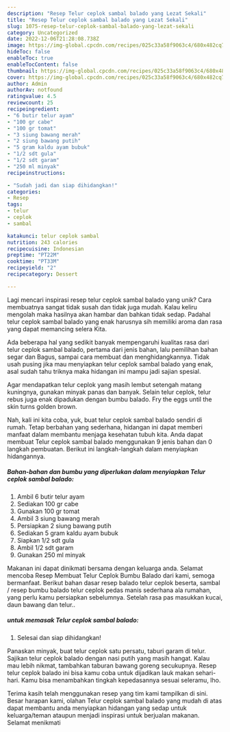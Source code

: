 ```yaml
---
description: "Resep Telur ceplok sambal balado yang Lezat Sekali"
title: "Resep Telur ceplok sambal balado yang Lezat Sekali"
slug: 1075-resep-telur-ceplok-sambal-balado-yang-lezat-sekali
category: Uncategorized
date: 2022-12-06T21:28:08.738Z
image: https://img-global.cpcdn.com/recipes/025c33a58f9063c4/680x482cq70/telur-ceplok-sambal-balado-foto-resep-utama.jpg
hideToc: false
enableToc: true
enableTocContent: false
thumbnail: https://img-global.cpcdn.com/recipes/025c33a58f9063c4/680x482cq70/telur-ceplok-sambal-balado-foto-resep-utama.jpg
cover: https://img-global.cpcdn.com/recipes/025c33a58f9063c4/680x482cq70/telur-ceplok-sambal-balado-foto-resep-utama.jpg
author: Admin
authorAv: notfound
ratingvalue: 4.5
reviewcount: 25
recipeingredient:
- "6 butir telur ayam"
- "100 gr cabe"
- "100 gr tomat"
- "3 siung bawang merah"
- "2 siung bawang putih"
- "5 gram kaldu ayam bubuk"
- "1/2 sdt gula"
- "1/2 sdt garam"
- "250 ml minyak"
recipeinstructions:

- "Sudah jadi dan siap dihidangkan!"
categories:
- Resep
tags:
- telur
- ceplok
- sambal

katakunci: telur ceplok sambal 
nutrition: 243 calories
recipecuisine: Indonesian
preptime: "PT22M"
cooktime: "PT33M"
recipeyield: "2"
recipecategory: Dessert

---
```





Lagi mencari inspirasi resep telur ceplok sambal balado yang unik? Cara membuatnya sangat tidak susah dan tidak juga mudah. Kalau keliru mengolah maka hasilnya akan hambar dan bahkan tidak sedap. Padahal telur ceplok sambal balado yang enak harusnya sih memiliki aroma dan rasa yang dapat memancing selera Kita.





Ada beberapa hal yang sedikit banyak mempengaruhi kualitas rasa dari telur ceplok sambal balado, pertama dari jenis bahan, lalu pemilihan bahan segar dan Bagus, sampai cara membuat dan menghidangkannya. Tidak usah pusing jika mau menyiapkan telur ceplok sambal balado yang enak,      asal sudah tahu triknya maka hidangan ini mampu jadi sajian spesial.














Agar mendapatkan telur ceplok yang masih lembut setengah matang kuningnya, gunakan minyak panas dan banyak. Selain telur ceplok, telur rebus juga enak dipadukan dengan bumbu balado. Fry the eggs until the skin turns golden brown.






Nah, kali ini kita coba, yuk, buat telur ceplok sambal balado sendiri di rumah. Tetap berbahan yang sederhana, hidangan ini dapat memberi manfaat dalam membantu menjaga kesehatan tubuh kita. Anda dapat membuat Telur ceplok sambal balado menggunakan 9 jenis bahan dan 0 langkah pembuatan. Berikut ini langkah-langkah dalam menyiapkan hidangannya.

<!--inarticleads1-->

##### Bahan-bahan dan bumbu yang diperlukan dalam menyiapkan Telur ceplok sambal balado:

1. Ambil 6 butir telur ayam
1. Sediakan 100 gr cabe
1. Gunakan 100 gr tomat
1. Ambil 3 siung bawang merah
1. Persiapkan 2 siung bawang putih
1. Sediakan 5 gram kaldu ayam bubuk
1. Siapkan 1/2 sdt gula
1. Ambil 1/2 sdt garam
1. Gunakan 250 ml minyak


Makanan ini dapat dinikmati bersama dengan keluarga anda. Selamat mencoba Resep Membuat Telur Ceplok Bumbu Balado dari kami, semoga bermanfaat. Berikut bahan dasar resep balado telur ceplok beserta, sambal / resep bumbu balado telur ceplok pedas manis sederhana ala rumahan, yang perlu kamu persiapkan sebelumnya. Setelah rasa pas masukkan kucai, daun bawang dan telur.. 

<!--inarticleads2-->

#####  untuk memasak Telur ceplok sambal balado:


1. Selesai dan siap dihidangkan!

Panaskan minyak, buat telur ceplok satu persatu, taburi garam di telur. Sajikan telur ceplok balado dengan nasi putih yang masih hangat. Kalau mau lebih nikmat, tambahkan taburan bawang goreng secukupnya. Resep telur ceplok balado ini bisa kamu coba untuk dijadikan lauk makan sehari-hari. Kamu bisa menambahkan tingkah kepedasannya sesuai seleramu, lho. 

Terima kasih telah menggunakan resep yang tim kami tampilkan di sini. Besar harapan kami, olahan Telur ceplok sambal balado yang mudah di atas dapat membantu anda menyiapkan hidangan yang sedap untuk keluarga/teman ataupun menjadi inspirasi untuk berjualan makanan. Selamat menikmati
